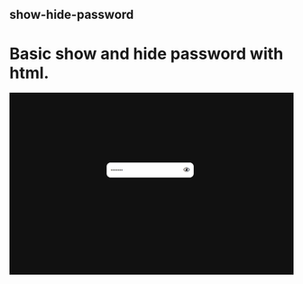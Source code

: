 ## show-hide-password
# Basic show and hide password with html. 

![show-hide-password](/img/Capture.PNG)
